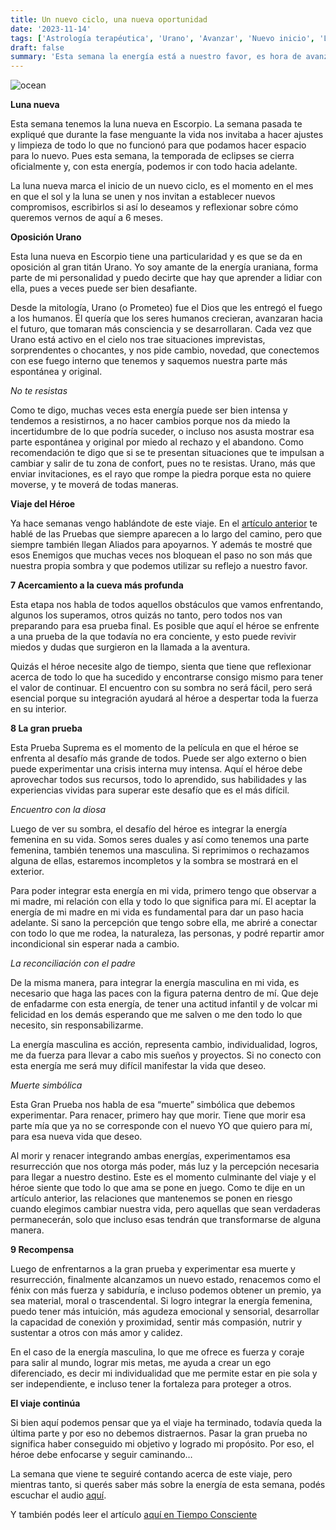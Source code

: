 ```yaml
---
title: Un nuevo ciclo, una nueva oportunidad
date: '2023-11-14'
tags: ['Astrología terapéutica', 'Urano', 'Avanzar', 'Nuevo inicio', 'Luna nueva', 'Escorpio', 'Héroe y Gran Prueba', 'Cueva Profunda', 'Femenino y Masculino', 'Madre y Padre', 'Muerte']
draft: false
summary: 'Esta semana la energía está a nuestro favor, es hora de avanzar'
---
```


<Image alt="ocean" src="/static/images/Blog/Tiempo-consciente/manos.png" width={700} height={500} />




**Luna nueva**

Esta semana tenemos la luna nueva en Escorpio. La semana pasada te expliqué que durante la fase menguante la vida nos invitaba a hacer ajustes y limpieza de todo lo que no funcionó para que podamos hacer espacio para lo nuevo. Pues esta semana, la temporada de eclipses se cierra oficialmente y, con esta energía, podemos ir con todo hacia adelante.

La luna nueva marca el inicio de un nuevo ciclo, es el momento en el mes en que el sol y la luna se unen y nos invitan a establecer nuevos compromisos, escribirlos si así lo deseamos y reflexionar sobre cómo queremos vernos de aquí a 6 meses.

**Oposición Urano**

Esta luna nueva en Escorpio tiene una particularidad y es que se da en oposición al gran titán Urano. Yo soy amante de la energía uraniana, forma parte de mi personalidad y puedo decirte que hay que aprender a lidiar con ella, pues a veces puede ser bien desafiante.

Desde la mitología, Urano (o Prometeo) fue el Dios que les entregó el fuego a los humanos. Él quería que los seres humanos crecieran, avanzaran hacia el futuro, que tomaran más consciencia y se desarrollaran. Cada vez que Urano está activo en el cielo nos trae situaciones imprevistas, sorprendentes o chocantes, y nos pide cambio, novedad, que conectemos con ese fuego interno que tenemos y saquemos nuestra parte más espontánea y original.

*No te resistas*

Como te digo, muchas veces esta energía puede ser bien intensa y tendemos a resistirnos, a no hacer cambios porque nos da miedo la incertidumbre de lo que podría suceder, o incluso nos asusta mostrar esa parte espontánea y original por miedo al rechazo y el abandono. Como recomendación te digo que si se te presentan situaciones que te impulsan a cambiar y salir de tu zona de confort, pues no te resistas. Urano, más que enviar invitaciones, es el rayo que rompe la piedra porque esta no quiere moverse, y te moverá de todas maneras.

**Viaje del Héroe**

Ya hace semanas vengo hablándote de este viaje. En el [artículo anterior](https://tiempoconsciente.com/alquimia-espiritual/damos-espacio-para-que-lo-nuevo-pueda-llegar/) te hablé de las Pruebas que siempre aparecen a lo largo del camino, pero que siempre también llegan Aliados para apoyarnos. Y además te mostré que esos Enemigos que muchas veces nos bloquean el paso no son más que nuestra propia sombra y que podemos utilizar su reflejo a nuestro favor.

**7 Acercamiento a la cueva más profunda**

Esta etapa nos habla de todos aquellos obstáculos que vamos enfrentando, algunos los superamos, otros quizás no tanto, pero todos nos van preparando para esa prueba final. Es posible que aquí el héroe se enfrente a una prueba de la que todavía no era conciente, y esto puede revivir miedos y dudas que surgieron en la llamada a la aventura.

Quizás el héroe necesite algo de tiempo, sienta que tiene que reflexionar acerca de todo lo que ha sucedido y encontrarse consigo mismo para tener el valor de continuar. El encuentro con su sombra no será fácil, pero será esencial porque su integración ayudará al héroe a despertar toda la fuerza en su interior.

**8 La gran prueba**

Esta Prueba Suprema es el momento de la película en que el héroe se enfrenta al desafío más grande de todos. Puede ser algo externo o bien puede experimentar una crisis interna muy intensa. 
Aquí el héroe debe aprovechar todos sus recursos, todo lo aprendido, sus habilidades y las experiencias vividas para superar este desafío que es el más difícil.

*Encuentro con la diosa*

Luego de ver su sombra, el desafío del héroe es integrar la energía femenina en su vida. Somos seres duales y así como tenemos una parte femenina, también tenemos una masculina. Si reprimimos o rechazamos alguna de ellas, estaremos incompletos y la sombra se mostrará en el exterior.

Para poder integrar esta energía en mi vida, primero tengo que observar a mi madre, mi relación con ella y todo lo que significa para mí. El aceptar la energía de mi madre en mi vida es fundamental para dar un paso hacia adelante. Si sano la percepción que tengo sobre ella, me abriré a conectar con todo lo que me rodea, la naturaleza, las personas, y podré repartir amor incondicional sin esperar nada a cambio.

*La reconciliación con el padre*

De la misma manera, para integrar la energía masculina en mi vida, es necesario que haga las paces con la figura paterna dentro de mí. Que deje de enfadarme con esta energía, de tener una actitud infantil y de volcar mi felicidad en los demás esperando que me salven o me den todo lo que necesito, sin responsabilizarme.

La energía masculina es acción, representa cambio, individualidad, logros, me da fuerza para llevar a cabo mis sueños y proyectos. Si no conecto con esta energía me será muy difícil manifestar la vida que deseo.

*Muerte simbólica*

Esta Gran Prueba nos habla de esa “muerte” simbólica que debemos experimentar. Para renacer, primero hay que morir. Tiene que morir esa parte mía que ya no se corresponde con el nuevo YO que quiero para mí, para esa nueva vida que deseo. 

Al morir y renacer integrando ambas energías, experimentamos esa resurrección que nos otorga más poder, más luz y la percepción necesaria para llegar a nuestro destino. Este es el momento culminante del viaje y el héroe siente que todo lo que ama se pone en juego. Como te dije en un artículo anterior, las relaciones que mantenemos se ponen en riesgo cuando elegimos cambiar nuestra vida, pero aquellas que sean verdaderas permanecerán, solo que incluso esas tendrán que transformarse de alguna manera.

**9 Recompensa**

Luego de enfrentarnos a la gran prueba y experimentar esa muerte y resurrección, finalmente alcanzamos un nuevo estado, renacemos como el fénix con más fuerza y sabiduría, e incluso podemos obtener un premio, ya sea material, moral o trascendental.
Si logro integrar la energía femenina, puedo tener más intuición, más agudeza emocional y sensorial, desarrollar la capacidad de conexión y proximidad, sentir más compasión, nutrir y sustentar a otros con más amor y calidez.

En el caso de la energía masculina, lo que me ofrece es fuerza y coraje para salir al mundo, lograr mis metas, me ayuda a crear un ego diferenciado, es decir mi individualidad que me permite estar en pie sola y ser independiente, e incluso tener la fortaleza para proteger a otros.

**El viaje continúa**

Si bien aquí podemos pensar que ya el viaje ha terminado, todavía queda la última parte y por eso no debemos distraernos. Pasar la gran prueba no significa haber conseguido mi objetivo y logrado mi propósito. Por eso, el héroe debe enfocarse y seguir caminando…

La semana que viene te seguiré contando acerca de este viaje, pero mientras tanto, si querés saber más sobre la energía de esta semana, podés escuchar el audio [aquí](https://t.me/+FAsF6NBDMnU5NDQ8).

Y también podés leer el artículo [aquí en Tiempo Consciente](https://tiempoconsciente.com/alquimia-espiritual/un-nuevo-inicio-una-nueva-oportunidad/)
